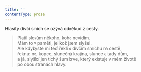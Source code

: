 ```yaml
---
title: ''
contentType: prose
---
```


Hlasitý dívčí smích se ozývá odněkud z cesty.

> Platil slovům někoho, koho nevidím.  
> Mám to v paměti, jelikož jsem slyšel.  
> Ale kdybyste mi teď řekli o dívčím smíchu na cestě,  
> řeknu: ne, kopce, slunečná krajina, slunce a tady dům,  
> a já, slyšící jen tichý šum krve, který existuje v mém životě  
> po obou stranách hlavy.
